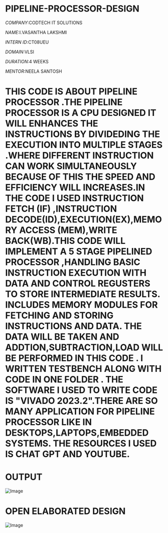 # PIPELINE-PROCESSOR-DESIGN

*COMPANY*:CODTECH IT SOLUTIONS

*NAME*:I.VASANTHA LAKSHMI

*INTERN ID*:CT08UEU

*DOMAIN*:VLSI

*DURATION*:4 WEEKS

*MENTOR*:NEELA SANTOSH

# THIS CODE IS ABOUT PIPELINE PROCESSOR .THE PIPELINE PROCESSOR IS A CPU DESIGNED IT WILL ENHANCES THE INSTRUCTIONS BY DIVIDEDING THE EXECUTION INTO MULTIPLE STAGES .WHERE DIFFERENT INSTRUCTION CAN WORK SIMULTANEOUSLY BECAUSE OF THIS THE SPEED AND EFFICIENCY WILL INCREASES.IN THE CODE I USED INSTRUCTION FETCH (IF) ,INSTRUCTION DECODE(ID),EXECUTION(EX),MEMORY ACCESS (MEM),WRITE BACK(WB).THIS CODE WILL IMPLEMENT A 5 STAGE PIPELINED PROCESSOR ,HANDLING BASIC INSTRUCTION EXECUTION WITH DATA AND CONTROL REGUSTERS TO STORE INTERMEDIATE RESULTS. INCLUDES MEMORY MODULES FOR FETCHING AND STORING INSTRUCTIONS AND DATA. THE DATA WILL BE TAKEN AND ADDTION,SUBTRACTION,LOAD WILL BE PERFORMED IN THIS CODE . I WRITTEN TESTBENCH ALONG WITH CODE IN ONE FOLDER . THE SOFTWARE I USED TO WRITE CODE IS "VIVADO 2023.2".THERE ARE SO MANY APPLICATION FOR PIPELINE PROCESSOR LIKE IN DESKTOPS,LAPTOPS,EMBEDDED SYSTEMS. THE RESOURCES I USED IS CHAT GPT AND YOUTUBE.

# OUTPUT 

![Image](https://github.com/user-attachments/assets/00d1d9ee-b009-44fd-961d-ce3bd37587dd)

# OPEN ELABORATED DESIGN

![Image](https://github.com/user-attachments/assets/379d1dd7-c7c5-43a5-81ea-2241c04ad939)


